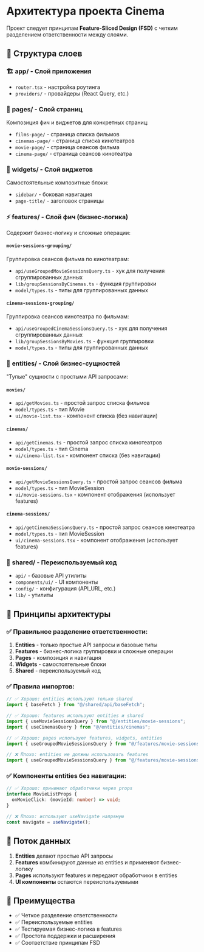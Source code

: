 # Архитектура проекта Cinema

Проект следует принципам **Feature-Sliced Design (FSD)** с четким разделением ответственности между слоями.

## 📁 Структура слоев

### 🏗️ **app/** - Слой приложения
- `router.tsx` - настройка роутинга
- `providers/` - провайдеры (React Query, etc.)

### 📄 **pages/** - Слой страниц
Композиция фич и виджетов для конкретных страниц:
- `films-page/` - страница списка фильмов
- `cinemas-page/` - страница списка кинотеатров  
- `movie-page/` - страница сеансов фильма
- `cinema-page/` - страница сеансов кинотеатра

### 🧩 **widgets/** - Слой виджетов
Самостоятельные композитные блоки:
- `sidebar/` - боковая навигация
- `page-title/` - заголовок страницы

### ⚡ **features/** - Слой фич (бизнес-логика)
Содержит бизнес-логику и сложные операции:

#### `movie-sessions-grouping/`
Группировка сеансов фильма по кинотеатрам:
- `api/useGroupedMovieSessionsQuery.ts` - хук для получения сгруппированных данных
- `lib/groupSessionsByCinemas.ts` - функция группировки
- `model/types.ts` - типы для группированных данных

#### `cinema-sessions-grouping/`
Группировка сеансов кинотеатра по фильмам:
- `api/useGroupedCinemaSessionsQuery.ts` - хук для получения сгруппированных данных
- `lib/groupSessionsByMovies.ts` - функция группировки
- `model/types.ts` - типы для группированных данных

### 🎯 **entities/** - Слой бизнес-сущностей
"Тупые" сущности с простыми API запросами:

#### `movies/`
- `api/getMovies.ts` - простой запрос списка фильмов
- `model/types.ts` - тип Movie
- `ui/movie-list.tsx` - компонент списка (без навигации)

#### `cinemas/`
- `api/getCinemas.ts` - простой запрос списка кинотеатров
- `model/types.ts` - тип Cinema
- `ui/cinema-list.tsx` - компонент списка (без навигации)

#### `movie-sessions/`
- `api/getMovieSessionsQuery.ts` - простой запрос сеансов фильма
- `model/types.ts` - тип MovieSession
- `ui/movie-sessions.tsx` - компонент отображения (использует features)

#### `cinema-sessions/`
- `api/getCinemaSessionsQuery.ts` - простой запрос сеансов кинотеатра
- `model/types.ts` - тип MovieSession
- `ui/cinema-sessions.tsx` - компонент отображения (использует features)

### 🔧 **shared/** - Переиспользуемый код
- `api/` - базовые API утилиты
- `components/ui/` - UI компоненты
- `config/` - конфигурация (API_URL, etc.)
- `lib/` - утилиты

## 🎯 Принципы архитектуры

### ✅ **Правильное разделение ответственности:**

1. **Entities** - только простые API запросы и базовые типы
2. **Features** - бизнес-логика группировки и сложные операции
3. **Pages** - композиция и навигация
4. **Widgets** - самостоятельные блоки
5. **Shared** - переиспользуемый код

### ✅ **Правила импортов:**

```typescript
// ✅ Хорошо: entities используют только shared
import { baseFetch } from "@/shared/api/baseFetch";

// ✅ Хорошо: features используют entities и shared
import { useMovieSessionsQuery } from "@/entities/movie-sessions";
import { useCinemasQuery } from "@/entities/cinemas";

// ✅ Хорошо: pages используют features, widgets, entities
import { useGroupedMovieSessionsQuery } from "@/features/movie-sessions-grouping";

// ❌ Плохо: entities не должны использовать features
import { useGroupedMovieSessionsQuery } from "@/features/movie-sessions-grouping";
```

### ✅ **Компоненты entities без навигации:**

```typescript
// ✅ Хорошо: принимают обработчики через props
interface MovieListProps {
  onMovieClick: (movieId: number) => void;
}

// ❌ Плохо: используют useNavigate напрямую
const navigate = useNavigate();
```

## 🔄 Поток данных

1. **Entities** делают простые API запросы
2. **Features** комбинируют данные из entities и применяют бизнес-логику
3. **Pages** используют features и передают обработчики в entities
4. **UI компоненты** остаются переиспользуемыми

## 🚀 Преимущества

- ✅ Четкое разделение ответственности
- ✅ Переиспользуемые entities
- ✅ Тестируемая бизнес-логика в features
- ✅ Простота поддержки и расширения
- ✅ Соответствие принципам FSD
